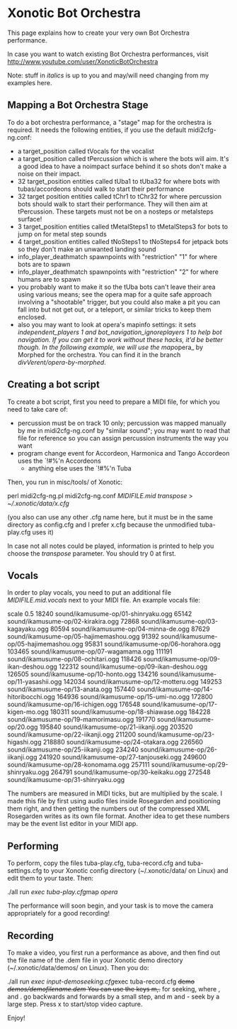 Xonotic Bot Orchestra
=====================

This page explains how to create your very own Bot Orchestra performance.

In case you want to watch existing Bot Orchestra performances, visit http://www.youtube.com/user/XonoticBotOrchestra

Note: stuff in *italics* is up to you and may/will need changing from my examples here.

Mapping a Bot Orchestra Stage
-----------------------------

To do a bot orchestra performance, a "stage" map for the orchestra is required. It needs the following entities, if you use the default midi2cfg-ng.conf:

-   a target\_position called tVocals for the vocalist
-   a target\_position called tPercussion which is where the bots will aim. It's a good idea to have a noimpact surface behind it so shots don't make a noise on their impact.
-   32 target\_position entities called tUba1 to tUba32 for where bots with tubas/accordeons should walk to start their performance
-   32 target position entities called tChr1 to tChr32 for where percussion bots should walk to start their performance. They will then aim at tPercussion. These targets must not be on a nosteps or metalsteps surface!
-   3 target\_position entities called tMetalSteps1 to tMetalSteps3 for bots to jump on for metal step sounds
-   4 target\_position entities called tNoSteps1 to tNoSteps4 for jetpack bots so they don't make an unwanted landing sound
-   info\_player\_deathmatch spawnpoints with "restriction" "1" for where bots are to spawn
-   info\_player\_deathmatch spawnpoints with "restriction" "2" for where humans are to spawn
-   you probably want to make it so the tUba bots can't leave their area using various means; see the opera map for a quite safe approach involving a "shootable" trigger, but you could also make a pit you can fall into but not get out, or a teleport, or similar tricks to keep them enclosed.
-   also you may want to look at opera's mapinfo settings: it sets *independent\_players 1 and bot\_navigation\_ignoreplayers 1 to help bot navigation. If you can get it to work without these hacks, it'd be better though.
    In the following example, we will use the map*opera\_ by Morphed for the orchestra. You can find it in the branch *divVerent/opera-by-morphed*.

Creating a bot script
---------------------

To create a bot script, first you need to prepare a MIDI file, for which you need to take care of:

-   percussion must be on track 10 only; percussion was mapped manually by me in midi2cfg-ng.conf by "similar sound"; you may want to read that file for reference so you can assign percussion instruments the way you want
-   program change event for Accordeon, Harmonica and Tango Accordeon uses the `!#%'n Accordeons
    * anything else uses the `!\#%'n Tuba

Then, you run in misc/tools/ of Xonotic:

perl midi2cfg-ng.pl midi2cfg-ng.conf *MIDIFILE.mid* *transpose* \> *\~/.xonotic/data/x.cfg*

(you also can use any other .cfg name here, but it must be in the same directory as config.cfg and I prefer x.cfg because the unmodified tuba-play.cfg uses it)

In case not all notes could be played, information is printed to help you choose the *transpose* parameter. You should try 0 at first.

Vocals
------

In order to play vocals, you need to put an additional file *MIDIFILE.mid.vocals* next to your MIDI file. An example vocals file:

scale 0.5
18240 sound/ikamusume-op/01-shinryaku.ogg
65142 sound/ikamusume-op/02-kirakira.ogg
72868 sound/ikamusume-op/03-kagayaku.ogg
80594 sound/ikamusume-op/04-minna-de.ogg
87629 sound/ikamusume-op/05-hajimemashou.ogg
91392 sound/ikamusume-op/05-hajimemashou.ogg
95831 sound/ikamusume-op/06-horahora.ogg
103465 sound/ikamusume-op/07-wagamama.ogg
111191 sound/ikamusume-op/08-ochitari.ogg
118426 sound/ikamusume-op/09-ikan-deshou.ogg
122312 sound/ikamusume-op/09-ikan-deshou.ogg
126505 sound/ikamusume-op/10-honto.ogg
134216 sound/ikamusume-op/11-yasashii.ogg
142034 sound/ikamusume-op/12-motteru.ogg
149253 sound/ikamusume-op/13-anata.ogg
157440 sound/ikamusume-op/14-hitoribocchi.ogg
164936 sound/ikamusume-op/15-umi-no.ogg
172800 sound/ikamusume-op/16-ichigen.ogg
176548 sound/ikamusume-op/17-kigen-mo.ogg
180311 sound/ikamusume-op/18-shiawase.ogg
184228 sound/ikamusume-op/19-mamorimasu.ogg
191770 sound/ikamusume-op/20.ogg
195840 sound/ikamusume-op/21-iikanji.ogg
203520 sound/ikamusume-op/22-iikanji.ogg
211200 sound/ikamusume-op/23-higashi.ogg
218880 sound/ikamusume-op/24-otakara.ogg
226560 sound/ikamusume-op/25-iikanji.ogg
234240 sound/ikamusume-op/26-iikanji.ogg
241920 sound/ikamusume-op/27-tanjouseki.ogg
249600 sound/ikamusume-op/28-konomama.ogg
257111 sound/ikamusume-op/29-shinryaku.ogg
264791 sound/ikamusume-op/30-keikaku.ogg
272548 sound/ikamusume-op/31-shinryaku.ogg

The numbers are measured in MIDI ticks, but are multiplied by the scale. I made this file by first using audio files inside Rosegarden and positioning them right, and then getting the numbers out of the compressed XML Rosegarden writes as its own file format. Another idea to get these numbers may be the event list editor in your MIDI app.

Performing
----------

To perform, copy the files tuba-play.cfg, tuba-record.cfg and tuba-settings.cfg to your Xonotic config directory (\~/.xonotic/data/ on Linux) and edit them to your taste. Then:

./all run *exec tuba-play.cfg*map *opera*

The performance will soon begin, and your task is to move the camera appropriately for a good recording!

Recording
---------

To make a video, you first run a performance as above, and then find out the file name of the .dem file in your Xonotic demo directory (\~/.xonotic/data/demos/ on Linux). Then you do:

./all run *exec input-demoseeking.cfg*exec tuba-record.cfg ~~demo *demos/demofilename.dem*
You can use the keys m,.~~ for seeking, where , and . go backwards and forwards by a small step, and m and - seek by a large step. Press x to start/stop video capture.

Enjoy!
